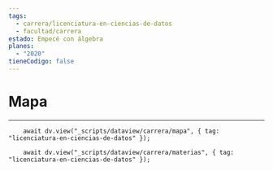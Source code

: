 ```yaml
---
tags:
  - carrera/licenciatura-en-ciencias-de-datos
  - facultad/carrera
estado: Empecé con álgebra
planes:
  - "2020"
tieneCodigo: false
---
```

# Mapa
---
```dataviewjs
    await dv.view("_scripts/dataview/carrera/mapa", { tag: "licenciatura-en-ciencias-de-datos" });
```

```dataviewjs
    await dv.view("_scripts/dataview/carrera/materias", { tag: "licenciatura-en-ciencias-de-datos" });
```